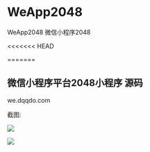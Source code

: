 # WeApp2048
WeApp2048  微信小程序2048

<<<<<<< HEAD


=======
## 微信小程序平台2048小程序 源码



we.dqqdo.com

截图:


![](https://github.com/zmobs/WeApp2048/raw/master/screen/screen_1.png) 


![](https://github.com/zmobs/WeApp2048/raw/master/screen/screen_2.png) 

